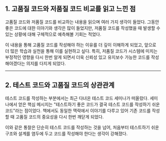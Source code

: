 
## 1. 고품질 코드와 저품질 코드 비교를 읽고 느낀 점

고품질 코드와 저품질 코드를 비교하는 내용을 읽으며 여러 가지 생각이 들었다. 그동안 좋은 코드에 대한 이야기와 생각은 많이 들었지만, 저품질 코드를 작성했을 때 발생할 수 있는 상황에 대해 구체적으로 예측해볼 기회는 적었다.

이 내용을 통해 고품질 코드를 작성해야 하는 이유를 더 깊이 이해하게 되었고, 앞으로 더 많은 학습과 실천을 통해 이를 실현하고 싶다. 특히, 저품질 코드가 시스템에 미치는 부정적인 영향을 다시 한번 알게 되면서 더욱 신뢰성 있고 유지보수 가능한 코드를 작성해야겠다는 의지를 다지게 되었다.

---

## 2. 테스트 코드와 고품질 코드의 상관관계

테스트 코드를 작성하는 부분에서는 최근 다녀온 테스트 코드 세미나가 떠올랐다. 세미나에서 얻은 핵심 메시지는 "테스트하기 좋은 코드가 결국 테스트 코드를 작성하기 쉬운 코드"라는 점이었다. 책에서도 동일한 맥락에서 이야기를 다루고 있어 기존 코드를 작성할 때 고품질 코드의 중요성을 다시 한번 깨닫게 되었다.

이와 같은 통찰은 단순히 테스트 코드를 작성하는 것을 넘어, 처음부터 테스트하기 쉬운 구조와 설계를 염두에 두고 코드를 작성해야 한다는 생각이 강해졌다. 
